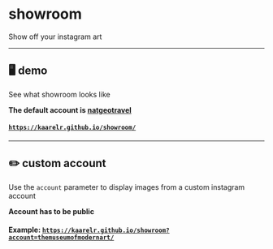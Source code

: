 # showroom
Show off your instagram art

<hr>

## 🖥️ demo

See what showroom looks like <br>

**The default account is [natgeotravel](https://www.instagram.com/natgeotravel/)**

#### [`https://kaarelr.github.io/showroom/`](https://kaarelr.github.io/showroom/)

<hr>

## ✏️ custom account

Use the `account` parameter to display images from a custom instagram account
<br>

**Account has to be public**

#### Example: [`https://kaarelr.github.io/showroom?account=themuseumofmodernart/`](https://kaarelr.github.io/showroom?account=themuseumofmodernart/)
